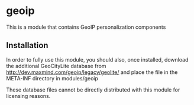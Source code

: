 geoip
=====

This is a module that contains GeoIP personalization components

Installation
------------

In order to fully use this module, you should also, once installed, download the additional GeoCityLite database from 
http://dev.maxmind.com/geoip/legacy/geolite/ and place the file in the META-INF directory in modules/geoip

These database files cannot be directly distributed with this module for licensing reasons.

